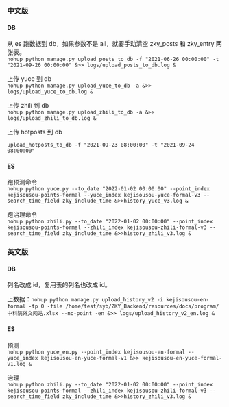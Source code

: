 

### 中文版  

#### DB  

从 es 跑数据到 db，如果参数不是 all，就要手动清空 zky_posts 和 zky_entry 两张表。  
`nohup python manage.py upload_posts_to_db -f "2021-06-26 00:00:00" -t "2021-09-26 00:00:00" &>> logs/upload_posts_to_db.log &`  

上传 yuce 到 db  
`nohup python manage.py upload_yuce_to_db -a &>> logs/upload_yuce_to_db.log &`  

上传 zhili 到 db  
`nohup python manage.py upload_zhili_to_db -a &>> logs/upload_zhili_to_db.log &`  

上传 hotposts 到 db  

`upload_hotposts_to_db -f "2021-09-23 08:00:00" -t "2021-09-24 08:00:00"`  

#### ES  

跑预测命令  
`nohup python yuce.py --to_date "2022-01-02 00:00:00" --point_index kejisousou-points-formal --yuce_index kejisousou-yuce-formal-v3 --search_time_field zky_include_time &>>history_yuce_v3.log &`  

跑治理命令  
`nohup python zhili.py --to_date "2022-01-02 00:00:00" --point_index kejisousou-points-formal --zhili_index kejisousou-zhili-formal-v3 --search_time_field zky_include_time &>>history_zhili_v3.log &`  


### 英文版  

#### DB  

列名改成 id，复用表的列名也改成 id。  

上数据：`nohup python manage.py upload_history_v2 -i kejisousou-en-formal -tp 0 -file /home/test/syb/ZKY_Backend/resources/docs/program/中科院外文网站.xlsx --no-point -en &>> logs/upload_history_v2_en.log &`  


#### ES  

预测  
`nohup python yuce_en.py --point_index kejisousou-en-formal --yuce_index kejisousou-en-yuce-formal-v1 &>> kejisousou-en-yuce-formal-v1.log &`  

治理  
`nohup python zhili.py --to_date "2022-01-02 00:00:00" --point_index kejisousou-points-formal --zhili_index kejisousou-zhili-formal-v3 --search_time_field zky_include_time &>>history_zhili_v3.log &`  


